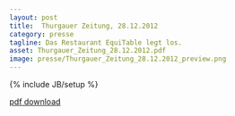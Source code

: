 ```yaml
---
layout: post
title:  Thurgauer Zeitung, 28.12.2012
category: presse
tagline: Das Restaurant EquiTable legt los.
asset: Thurgauer_Zeitung_28.12.2012.pdf
image: presse/Thurgauer_Zeitung_28.12.2012_preview.png
---
```

{% include JB/setup %}


	
<a href="{{ ASSET_PATH }}/assets/images/presse/Thurgauer_Zeitung_28.12.2012.pdf">pdf download</a>
	
